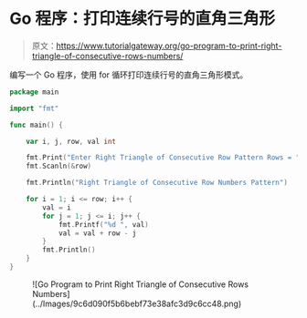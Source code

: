 # Go 程序：打印连续行号的直角三角形

> 原文：<https://www.tutorialgateway.org/go-program-to-print-right-triangle-of-consecutive-rows-numbers/>

编写一个 Go 程序，使用 for 循环打印连续行号的直角三角形模式。

```go
package main

import "fmt"

func main() {

	var i, j, row, val int

	fmt.Print("Enter Right Triangle of Consecutive Row Pattern Rows = ")
	fmt.Scanln(&row)

	fmt.Println("Right Triangle of Consecutive Row Numbers Pattern")

	for i = 1; i <= row; i++ {
		val = i
		for j = 1; j <= i; j++ {
			fmt.Printf("%d ", val)
			val = val + row - j
		}
		fmt.Println()
	}
}
```

<figure class="wp-block-image size-large">![Go Program to Print Right Triangle of Consecutive Rows Numbers](../Images/9c6d090f5b6bebf73e38afc3d9c6cc48.png)</figure>